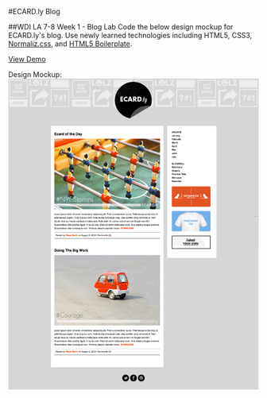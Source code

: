 #ECARD.ly Blog

##WDI LA 7-8 Week 1 - Blog Lab
Code the below design mockup for ECARD.ly's blog. Use newly learned technologies including HTML5, CSS3, [Normaliz.css](http://necolas.github.io/normalize.css/), and [HTML5 Boilerplate](http://html5boilerplate.com/).

[View Demo](http://brandonkwong.com/ga/wdi-exercises/ecard.ly-blog/)

Design Mockup:
![ECARD.ly Blog Sample Screenshot](ecard-blog-screenshot.png)